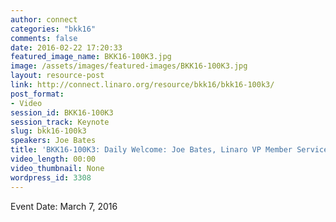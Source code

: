 ```yaml
---
author: connect
categories: "bkk16"
comments: false
date: 2016-02-22 17:20:33
featured_image_name: BKK16-100K3.jpg
image: /assets/images/featured-images/BKK16-100K3.jpg
layout: resource-post
link: http://connect.linaro.org/resource/bkk16/bkk16-100k3/
post_format:
- Video
session_id: BKK16-100K3
session_track: Keynote
slug: bkk16-100k3
speakers: Joe Bates
title: 'BKK16-100K3: Daily Welcome: Joe Bates, Linaro VP Member Services'
video_length: 00:00
video_thumbnail: None
wordpress_id: 3308
---
```


Event Date: March 7, 2016
